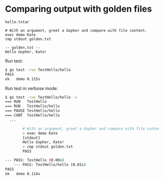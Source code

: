 # Comparing output with golden files

`hello.txtar`

```
# With an argument, greet a Gopher and compare with file content.
exec demo Kate
cmp stdout golden.txt

-- golden.txt --
Hello Gopher, Kate!
```

Run test:

```bash
$ go test -run TestHello/hello
PASS
ok   demo 0.115s
```

Run test in verbose mode:

```bash
$ go test -run TestHello/hello -v
=== RUN   TestHello
=== RUN   TestHello/hello
=== PAUSE TestHello/hello
=== CONT  TestHello/hello
  ...

        # With an argument, greet a Gopher and compare with file content. (0.005s)
        > exec demo Kate
        [stdout]
        Hello Gopher, Kate!
        > cmp stdout golden.txt
        PASS

--- PASS: TestHello (0.00s)
    --- PASS: TestHello/hello (0.01s)
PASS
ok   demo 0.114s
```
